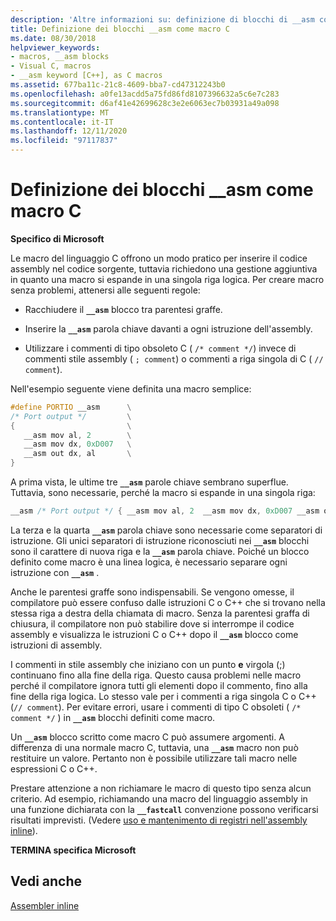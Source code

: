```yaml
---
description: 'Altre informazioni su: definizione di blocchi di __asm come macro C'
title: Definizione dei blocchi __asm come macro C
ms.date: 08/30/2018
helpviewer_keywords:
- macros, __asm blocks
- Visual C, macros
- __asm keyword [C++], as C macros
ms.assetid: 677ba11c-21c8-4609-bba7-cd47312243b0
ms.openlocfilehash: a0fe13acdd5a75fd86fd8107396632a5c6e7c283
ms.sourcegitcommit: d6af41e42699628c3e2e6063ec7b03931a49a098
ms.translationtype: MT
ms.contentlocale: it-IT
ms.lasthandoff: 12/11/2020
ms.locfileid: "97117837"
---
```

# <a name="defining-__asm-blocks-as-c-macros"></a>Definizione dei blocchi __asm come macro C

**Specifico di Microsoft**

Le macro del linguaggio C offrono un modo pratico per inserire il codice assembly nel codice sorgente, tuttavia richiedono una gestione aggiuntiva in quanto una macro si espande in una singola riga logica. Per creare macro senza problemi, attenersi alle seguenti regole:

- Racchiudere il **`__asm`** blocco tra parentesi graffe.

- Inserire la **`__asm`** parola chiave davanti a ogni istruzione dell'assembly.

- Utilizzare i commenti di tipo obsoleto C ( `/* comment */`) invece di commenti stile assembly ( `; comment`) o commenti a riga singola di C ( `// comment`).

Nell'esempio seguente viene definita una macro semplice:

```cpp
#define PORTIO __asm      \
/* Port output */         \
{                         \
   __asm mov al, 2        \
   __asm mov dx, 0xD007   \
   __asm out dx, al       \
}
```

A prima vista, le ultime tre **`__asm`** parole chiave sembrano superflue. Tuttavia, sono necessarie, perché la macro si espande in una singola riga:

```cpp
__asm /* Port output */ { __asm mov al, 2  __asm mov dx, 0xD007 __asm out dx, al }
```

La terza e la quarta **`__asm`** parola chiave sono necessarie come separatori di istruzione. Gli unici separatori di istruzione riconosciuti nei **`__asm`** blocchi sono il carattere di nuova riga e la **`__asm`** parola chiave. Poiché un blocco definito come macro è una linea logica, è necessario separare ogni istruzione con **`__asm`** .

Anche le parentesi graffe sono indispensabili. Se vengono omesse, il compilatore può essere confuso dalle istruzioni C o C++ che si trovano nella stessa riga a destra della chiamata di macro. Senza la parentesi graffa di chiusura, il compilatore non può stabilire dove si interrompe il codice assembly e visualizza le istruzioni C o C++ dopo il **`__asm`** blocco come istruzioni di assembly.

I commenti in stile assembly che iniziano con un punto **e** virgola (;) continuano fino alla fine della riga. Questo causa problemi nelle macro perché il compilatore ignora tutti gli elementi dopo il commento, fino alla fine della riga logica. Lo stesso vale per i commenti a riga singola C o C++ (`// comment`). Per evitare errori, usare i commenti di tipo C obsoleti ( `/* comment */` ) in **`__asm`** blocchi definiti come macro.

Un **`__asm`** blocco scritto come macro C può assumere argomenti. A differenza di una normale macro C, tuttavia, una **`__asm`** macro non può restituire un valore. Pertanto non è possibile utilizzare tali macro nelle espressioni C o C++.

Prestare attenzione a non richiamare le macro di questo tipo senza alcun criterio. Ad esempio, richiamando una macro del linguaggio assembly in una funzione dichiarata con la **`__fastcall`** convenzione possono verificarsi risultati imprevisti. (Vedere [uso e mantenimento di registri nell'assembly inline](../../assembler/inline/using-and-preserving-registers-in-inline-assembly.md)).

**TERMINA specifica Microsoft**

## <a name="see-also"></a>Vedi anche

[Assembler inline](../../assembler/inline/inline-assembler.md)<br/>
